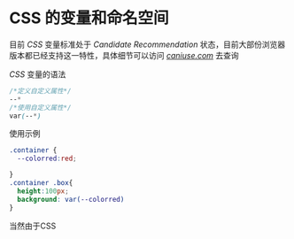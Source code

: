 # CSS 的变量和命名空间

目前 *CSS* 变量标准处于 *Candidate Recommendation* 状态，目前大部份浏览器版本都已经支持这一特性，具体细节可以访问 [*caniuse.com*](https://caniuse.com/#search=var) 去查询

*CSS* 变量的语法

```css
/*定义自定义属性*/
--*
/*使用自定义属性*/
var(--*)
```

使用示例

```css
.container {
  --colorred:red;

}
.container .box{
  height:100px;
  background: var(--colorred)
}
```

当然由于CSS